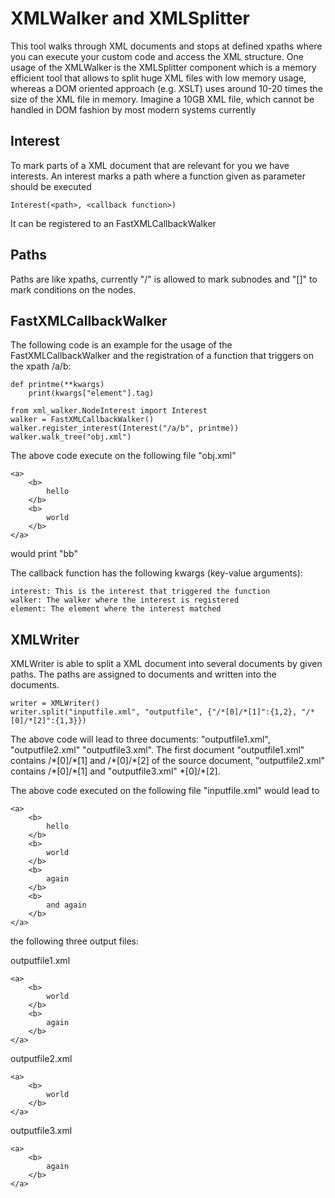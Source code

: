 # XMLWalker and XMLSplitter

This tool walks through XML documents and stops at defined xpaths where you can execute your custom code and access the XML structure.
One usage of the XMLWalker is the XMLSplitter component which is a memory efficient tool that allows to split huge XML files with low memory usage, 
whereas a DOM oriented approach (e.g. XSLT) uses around 10-20 times the size of the XML file in memory. Imagine a 10GB XML file, which cannot be 
handled in DOM fashion by most modern systems currently

## Interest
To mark parts of a XML document that are relevant for you we have interests.
An interest marks a path where a function given as parameter should be executed
    
    Interest(<path>, <callback function>)
    
It can be registered to an FastXMLCallbackWalker

## Paths
Paths are like xpaths, currently "/" is allowed to mark subnodes and "[]" to mark conditions on the nodes.


## FastXMLCallbackWalker

The following code is an example for the usage of the FastXMLCallbackWalker and the registration of a function that triggers on the xpath /a/b:

    def printme(**kwargs)
        print(kwargs["element"].tag)

    from xml_walker.NodeInterest import Interest
    walker = FastXMLCallbackWalker()
    walker.register_interest(Interest("/a/b", printme))
    walker.walk_tree("obj.xml")

The above code execute on the following file "obj.xml"
    
    <a>
        <b>
            hello
        </b>
        <b>
            world
        </b>
    </a>

would print "bb"
  
The callback function has the following kwargs (key-value arguments):
    
    interest: This is the interest that triggered the function
    walker: The walker where the interest is registered
    element: The element where the interest matched
    
## XMLWriter

XMLWriter is able to split a XML document into several documents by given paths.
The paths are assigned to documents and written into the documents.

    writer = XMLWriter()
    writer.split("inputfile.xml", "outputfile", {"/*[0]/*[1]":{1,2}, "/*[0]/*[2]":{1,3}})

The above code will lead to three documents: "outputfile1.xml", "outputfile2.xml" "outputfile3.xml".
The first document "outputfile1.xml" contains  /\*[0]/\*[1] and /\*[0]/\*[2] of the source document, 
"outputfile2.xml"  contains /\*[0]/\*[1] and "outputfile3.xml" \*[0]/\*[2].

The above code executed on the following file "inputfile.xml" would lead to
    
    <a>
        <b>
            hello
        </b>
        <b>
            world
        </b>
        <b>
            again
        </b>
        <b>
            and again
        </b>
    </a>

the following three output files:

outputfile1.xml
    
    <a>
        <b>
            world
        </b>
        <b>
            again
        </b>    
    </a>

outputfile2.xml

    <a>
        <b>
            world
        </b>
    </a>
   
outputfile3.xml

    <a>
        <b>
            again
        </b>
    </a> 
   
